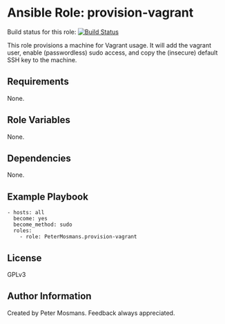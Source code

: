 Ansible Role: provision-vagrant
===================


Build status for this role: [![Build Status](https://travis-ci.org/PeterMosmans/ansible-role-provision-vagrant.svg)](https://travis-ci.org/PeterMosmans/ansible-role-provision-vagrant)


This role provisions a machine for Vagrant usage. It will add the vagrant user, enable (passwordless) sudo access, and copy the (insecure) default SSH key to the machine.


Requirements
------------

None.

Role Variables
--------------

None.

Dependencies
------------

None.

Example Playbook
----------------

```
- hosts: all
  become: yes
  become_method: sudo
  roles:
    - role: PeterMosmans.provision-vagrant
```



License
-------

GPLv3

Author Information
------------------

Created by Peter Mosmans. Feedback always appreciated.
